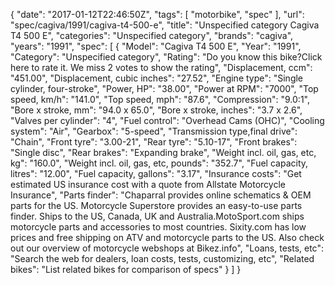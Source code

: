 {
    "date": "2017-01-12T22:46:50Z",
    "tags": [
        "motorbike",
        "spec"
    ],
    "url": "spec\/cagiva\/1991\/cagiva-t4-500-e",
    "title": "Unspecified category Cagiva T4 500 E",
    "categories": "Unspecified category",
    "brands": "cagiva",
    "years": "1991",
    "spec": [
        {
            "Model": "Cagiva T4 500 E",
            "Year": "1991",
            "Category": "Unspecified category",
            "Rating": "Do you know this bike?Click here to rate it. We miss 2 votes to show the rating",
            "Displacement, ccm": "451.00",
            "Displacement, cubic inches": "27.52",
            "Engine type": "Single cylinder, four-stroke",
            "Power, HP": "38.00",
            "Power at RPM": "7000",
            "Top speed, km\/h": "141.0",
            "Top speed, mph": "87.6",
            "Compression": "9.0:1",
            "Bore x stroke, mm": "94.0 x 65.0",
            "Bore x stroke, inches": "3.7 x 2.6",
            "Valves per cylinder": "4",
            "Fuel control": "Overhead Cams (OHC)",
            "Cooling system": "Air",
            "Gearbox": "5-speed",
            "Transmission type,final drive": "Chain",
            "Front tyre": "3.00-21",
            "Rear tyre": "5.10-17",
            "Front brakes": "Single disc",
            "Rear brakes": "Expanding brake",
            "Weight incl. oil, gas, etc, kg": "160.0",
            "Weight incl. oil, gas, etc, pounds": "352.7",
            "Fuel capacity, litres": "12.00",
            "Fuel capacity, gallons": "3.17",
            "Insurance costs": "Get estimated US insurance cost with a quote from Allstate Motorcycle Insurance",
            "Parts finder": "Chaparral provides online schematics & OEM parts for the US.   Motorcycle Superstore provides an easy-to-use parts finder. Ships to the US, Canada, UK and Australia.MotoSport.com ships motorcycle parts and accessories to most countries.    Sixity.com has low prices and free shipping on ATV and motorcycle parts to the US. Also check out our overview of motorcycle webshops at Bikez.info",
            "Loans, tests, etc": "Search the web for dealers, loan costs, tests, customizing, etc",
            "Related bikes": "List related bikes for comparison of specs"
        }
    ]
}